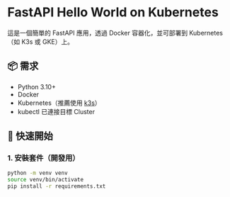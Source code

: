 # FastAPI Hello World on Kubernetes

這是一個簡單的 FastAPI 應用，透過 Docker 容器化，並可部署到 Kubernetes（如 K3s 或 GKE）上。

## 📦 需求

- Python 3.10+
- Docker
- Kubernetes（推薦使用 [k3s](https://k3s.io)）
- kubectl 已連接目標 Cluster

## 🚀 快速開始

### 1. 安裝套件（開發用）

```bash
python -m venv venv
source venv/bin/activate
pip install -r requirements.txt

